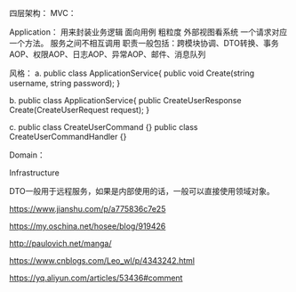
四层架构：
MVC：

Application：
用来封装业务逻辑
面向用例
粗粒度
外部视图看系统
一个请求对应一个方法。
服务之间不相互调用
职责一般包括：跨模块协调、DTO转换、事务AOP、权限AOP、日志AOP、异常AOP、邮件、消息队列

风格：
a.
public class ApplicationService{
     public void Create(string username, string password);
}

b.
public class ApplicationService{
    public CreateUserResponse Create(CreateUserRequest request);
}

c.
public class CreateUserCommand {}
public class CreateUserCommandHandler {}



Domain：

Infrastructure

DTO一般用于远程服务，如果是内部使用的话，一般可以直接使用领域对象。

https://www.jianshu.com/p/a775836c7e25

https://my.oschina.net/hosee/blog/919426

http://paulovich.net/manga/

https://www.cnblogs.com/Leo_wl/p/4343242.html

https://yq.aliyun.com/articles/53436#comment